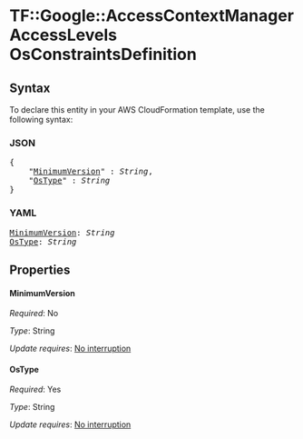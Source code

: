 # TF::Google::AccessContextManagerAccessLevels OsConstraintsDefinition

## Syntax

To declare this entity in your AWS CloudFormation template, use the following syntax:

### JSON

<pre>
{
    "<a href="#minimumversion" title="MinimumVersion">MinimumVersion</a>" : <i>String</i>,
    "<a href="#ostype" title="OsType">OsType</a>" : <i>String</i>
}
</pre>

### YAML

<pre>
<a href="#minimumversion" title="MinimumVersion">MinimumVersion</a>: <i>String</i>
<a href="#ostype" title="OsType">OsType</a>: <i>String</i>
</pre>

## Properties

#### MinimumVersion

_Required_: No

_Type_: String

_Update requires_: [No interruption](https://docs.aws.amazon.com/AWSCloudFormation/latest/UserGuide/using-cfn-updating-stacks-update-behaviors.html#update-no-interrupt)

#### OsType

_Required_: Yes

_Type_: String

_Update requires_: [No interruption](https://docs.aws.amazon.com/AWSCloudFormation/latest/UserGuide/using-cfn-updating-stacks-update-behaviors.html#update-no-interrupt)

